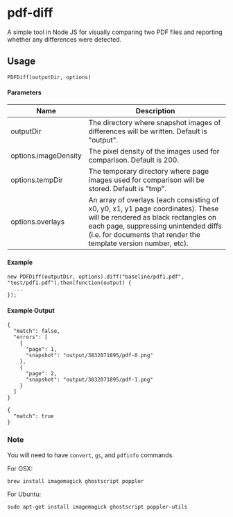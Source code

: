 # pdf-diff

A simple tool in Node JS for visually comparing two PDF files and reporting whether any differences were detected.


## Usage

~~~
PDFDiff(outputDir, options)
~~~

#### Parameters

| Name                     | Description
| ------------------------ | --------------------------------------------------------------------------------------------------
| outputDir                | The directory where snapshot images of differences will be written. Default is "output".
| options.imageDensity     | The pixel density of the images used for comparison. Default is 200.
| options.tempDir          | The temporary directory where page images used for comparison will be stored. Default is "tmp".
| options.overlays         | An array of overlays (each consisting of x0, y0, x1, y1 page coordinates). These will be rendered as black rectangles on each page, suppressing unintended diffs (i.e. for documents that render the template version number, etc).

#### Example
```
new PDFDiff(outputDir, options).diff("baseline/pdf1.pdf", "test/pdf1.pdf").then(function(output) {
  ...
});
```

#### Example Output

```
{ 
  "match": false, 
  "errors": [ 
    { 
      "page": 1, 
      "snapshot": "output/3832071895/pdf-0.png" 
    }, 
    { 
      "page": 2, 
      "snapshot": "output/3832071895/pdf-1.png" 
    } 
  ] 
}
```
```
{ 
  "match": true 
}
```


### Note

You will need to have `convert`, `gs`, and `pdfinfo` commands.

For OSX:

    brew install imagemagick ghostscript poppler
    
For Ubuntu:
    
    sudo apt-get install imagemagick ghostscript poppler-utils
    
